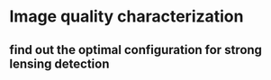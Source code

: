 # Image quality characterization

## find out the optimal configuration for strong lensing detection

